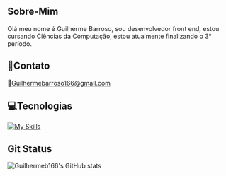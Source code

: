 
## Sobre-Mim
Olá meu nome é Guilherme Barroso, sou desenvolvedor front end, estou cursando Ciências da Computação, estou atualmente finalizando o 3° período.
## 📱Contato
📧Guilhermebarroso166@gmail.com

## 💻Tecnologias


[![My Skills](https://skillicons.dev/icons?i=html,css,js,figma,git,mySQ&theme=light)](https://skillicons.dev)
## Git Status
![Guilhermeb166's GitHub stats](https://github-readme-stats.vercel.app/api?username=Guilhermeb166&show_icons=true&bg_color=00000000)
